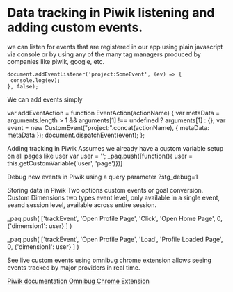 # Data tracking in Piwik listening and adding custom events. 

we can listen for events that are registered in our app using plain javascript via console or by using any of the many tag managers produced by companies like piwik, google, etc. 

```
document.addEventListener('project:SomeEvent', (ev) => {
 console.log(ev);
}, false);
```


We can add events simply 

var addEventAction = function EventAction(actionName) {
  var metaData  = arguments.length > 1 && arguments[1] !== undefined ? arguments[1] : {};
  var event = new CustomEvent("project:".concat(actionName), {
    metaData: metaData
  });
  document.dispatchEvent(event);
};


Adding tracking in Piwik
Assumes we already have a custom variable setup on all pages like user
var user = '';
_paq.push([function(){ user = this.getCustomVariable('user', 'page')})]


Debug new events in Piwik using a query parameter
?stg_debug=1

Storing data in Piwik
Two options custom events or goal conversion.
Custom Dimensions two types event level, only available in a single event, seand session level, available across entire session.

_paq.push( ['trackEvent', 'Open Profile Page', 'Click', 'Open Home Page', 0, {'dimension1': user} ] )


_paq.push( ['trackEvent', 'Open Profile Page', 'Load', 'Profile Loaded Page', 0, {'dimension1': user} ] )

See live custom events using omnibug chrome extension allows seeing events tracked by major providers in real time.

[Piwik documentation](developers.piwik.pro/en/9.0)
[Omnibug Chrome Extension]()
